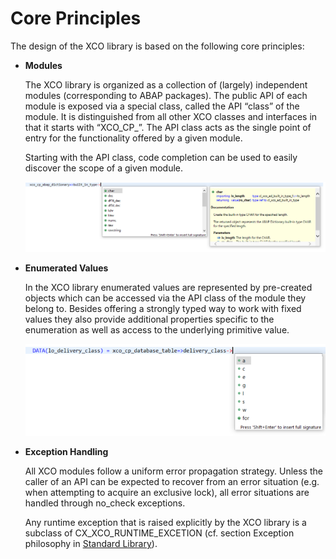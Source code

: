 <!-- loio67dff4d26a444fe88d6471dee3532058 -->

# Core Principles

The design of the XCO library is based on the following core principles:

-   **Modules**

    The XCO library is organized as a collection of \(largely\) independent modules \(corresponding to ABAP packages\). The public API of each module is exposed via a special class, called the API “class” of the module. It is distinguished from all other XCO classes and interfaces in that it starts with “XCO\_CP\_”. The API class acts as the single point of entry for the functionality offered by a given module.

    Starting with the API class, code completion can be used to easily discover the scope of a given module.

    ![](images/image1_nn_6dd2d8f.png)

-   **Enumerated Values**

    In the XCO library enumerated values are represented by pre-created objects which can be accessed via the API class of the module they belong to. Besides offering a strongly typed way to work with fixed values they also provide additional properties specific to the enumeration as well as access to the underlying primitive value.

    ![](images/screenshot_ev_c787cac.png)

-   **Exception Handling**

    All XCO modules follow a uniform error propagation strategy. Unless the caller of an API can be expected to recover from an error situation \(e.g. when attempting to acquire an exclusive lock\), all error situations are handled through no\_check exceptions.

    Any runtime exception that is raised explicitly by the XCO library is a subclass of CX\_XCO\_RUNTIME\_EXCETION \(cf. section Exception philosophy in [Standard Library](Standard_Library_b5ceba7.md)\).


